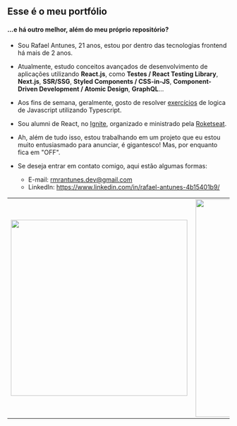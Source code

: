 ## Esse é o meu portfólio
#### ...e há outro melhor, além do meu próprio repositório?

-  Sou Rafael Antunes, 21 anos, estou por dentro das tecnologias frontend há mais de 2 anos. 

- Atualmente, estudo conceitos avançados de desenvolvimento de aplicações utilizando **React.js**, como **Testes / React Testing Library**, **Next.js**, **SSR/SSG**,  **Styled Components / CSS-in-JS**, **Component-Driven Development / Atomic Design**, **GraphQL**... 

- Aos fins de semana, geralmente, gosto de resolver [exercícios](https://github.com/rmrantunes/exercises) de logica de Javascript utilizando Typescript.

- Sou alumni de React, no [Ignite](https://rocketseat.com.br/ignite), organizado e ministrado pela [Roketseat](https://rocketseat.com.br/).

- Ah, além de tudo isso, estou trabalhando em um projeto que eu estou muito entusiasmado para anunciar, é gigantesco! Mas, por enquanto fica em "OFF".

-  Se deseja entrar em contato comigo, aqui estão algumas formas:
    -  E-mail: rmrantunes.dev@gmail.com 
    -  LinkedIn: https://www.linkedin.com/in/rafael-antunes-4b15401b9/



<center>
  <table>
    <tr>
      <td>
        <img
          width="400px"
          align="left"
          src="https://github-readme-stats.vercel.app/api/top-langs/?username=rmrantunes&layout=compact&theme=dark&show_icons=true&langs_count=6&hide=jupyter%20notebook" 
        />
      </td>
      <td>
        <img
          width="495px"
          align="left"
          src="https://github-readme-stats.vercel.app/api?username=rmrantunes&theme=dark&layout=compact&hide=prs"
        />
      </td>
    <tr>
  </table>
</center>
